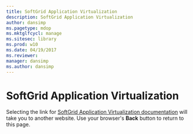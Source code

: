 ```yaml
---
title: SoftGrid Application Virtualization
description: SoftGrid Application Virtualization
author: dansimp
ms.pagetype: mdop
ms.mktglfcycl: manage
ms.sitesec: library
ms.prod: w10
ms.date: 04/19/2017
ms.reviewer: 
manager: dansimp
ms.author: dansimp
---
```


# SoftGrid Application Virtualization

Selecting the link for [SoftGrid Application Virtualization documentation](https://technet.microsoft.com/library/bb906040.aspx) will take you to another website. Use your browser's **Back** button to return to this page.   

